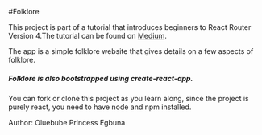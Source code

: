 #Folklore

This project is part of a tutorial that introduces beginners to React Router Version 4.The tutorial can be found on  [Medium](https://medium.com/fbdevclagos).

The app is a simple folklore website that gives details on a few aspects of folklore.

##### Folklore is also bootstrapped using create-react-app.

You can fork or clone this project as you learn along, since the project is purely react, you need to have node and npm installed.

Author: Oluebube Princess Egbuna
